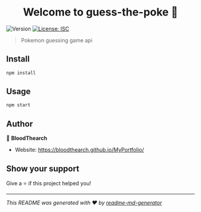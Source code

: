 <h1 align="center">Welcome to guess-the-poke 👋</h1>
<p>
  <img alt="Version" src="https://img.shields.io/badge/version-1.0.0-blue.svg?cacheSeconds=2592000" />
  <a href="#" target="_blank">
    <img alt="License: ISC" src="https://img.shields.io/badge/License-ISC-yellow.svg" />
  </a>
</p>

> Pokemon guessing game api

## Install

```sh
npm install
```

## Usage

```sh
npm start
```

## Author

👤 **BloodThearch**

* Website: https://bloodthearch.github.io/MyPortfolio/

## Show your support

Give a ⭐️ if this project helped you!

***
_This README was generated with ❤️ by [readme-md-generator](https://github.com/kefranabg/readme-md-generator)_